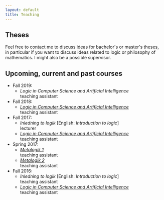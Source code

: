 ```yaml
---
layout: default
title: Teaching
---
```

## Theses
Feel free to contact me to discuss ideas for bachelor's or master's theses, in
particular if you want to discuss ideas related to logic or philosophy of
mathematics. I might also be a possible supervisor.

## Upcoming, current and past courses

- Fall 2019:
  - *Logic in Computer Science and Artificial Intelligence*  
    teaching assistant
- Fall 2018:
  - [*Logic in Computer Science and Artificial Intelligence*](https://www2.philosophy.su.se/goranko/Courses2018/LiCSAI-2018.html)  
    teaching assistant
- Fall 2017:
  - *Inledning to logik* [English: *Introduction to logic*]  
    lecturer
  - [*Logic in Computer Science and Artificial Intelligence*](https://www2.philosophy.su.se/goranko/Courses2017/LiCSAI-2017.html)  
    teaching assistant
- Spring 2017:
  - [*Metalogik 1*](https://www.philosophy.su.se/utbildning/kurser/grundniv%C3%A5/deltidskurser/2.39025)  
    teaching assistant
  - [*Metalogik 2*](https://www.philosophy.su.se/utbildning/kurser/grundniv%C3%A5/deltidskurser/2.39026/metalogik-2-ofullst%C3%A4ndighet-och-oavg%C3%B6rbarhet-7-5-hp-1.218009)  
    teaching assistant
- Fall 2016:
  - *Inledning to logik* [English: *Introduction to logic*]  
    teaching assistant
  - [*Logic in Computer Science and Artificial Intelligence*](https://www2.philosophy.su.se/goranko/Courses2016/LiCSAI-2016.html)  
    teaching assistant
